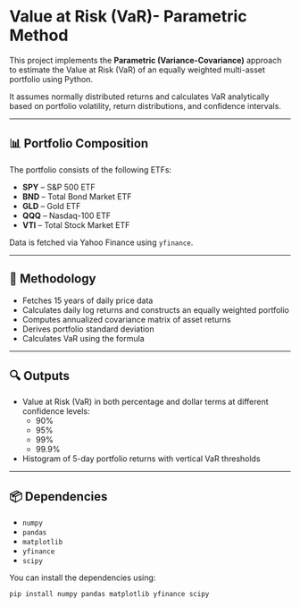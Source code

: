 # Value at Risk (VaR)- Parametric Method

This project implements the **Parametric (Variance-Covariance)** approach to estimate the Value at Risk (VaR) of an equally weighted multi-asset portfolio using Python.

It assumes normally distributed returns and calculates VaR analytically based on portfolio volatility, return distributions, and confidence intervals.

---

## 📊 Portfolio Composition

The portfolio consists of the following ETFs:

- **SPY** – S&P 500 ETF
- **BND** – Total Bond Market ETF
- **GLD** – Gold ETF
- **QQQ** – Nasdaq-100 ETF
- **VTI** – Total Stock Market ETF

Data is fetched via Yahoo Finance using `yfinance`.

---

## 📌 Methodology

- Fetches 15 years of daily price data
- Calculates daily log returns and constructs an equally weighted portfolio
- Computes annualized covariance matrix of asset returns
- Derives portfolio standard deviation
- Calculates VaR using the formula

---

## 🔍 Outputs

- Value at Risk (VaR) in both percentage and dollar terms at different confidence levels:
  - 90%
  - 95%
  - 99%
  - 99.9%
- Histogram of 5-day portfolio returns with vertical VaR thresholds

---

## 📦 Dependencies

- `numpy`
- `pandas`
- `matplotlib`
- `yfinance`
- `scipy`

You can install the dependencies using:

```bash
pip install numpy pandas matplotlib yfinance scipy
